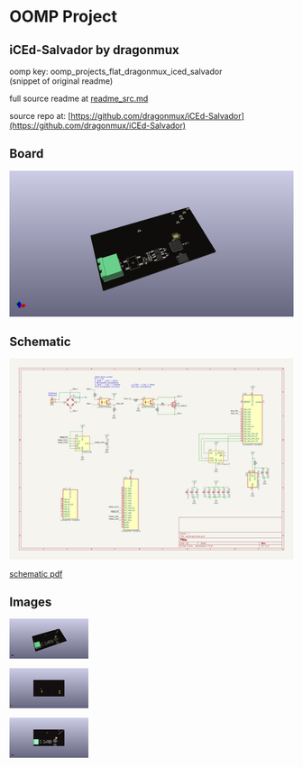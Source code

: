 # OOMP Project  
## iCEd-Salvador  by dragonmux  
  
oomp key: oomp_projects_flat_dragonmux_iced_salvador  
(snippet of original readme)  
  
  
  full source readme at [readme_src.md](readme_src.md)  
  
source repo at: [https://github.com/dragonmux/iCEd-Salvador](https://github.com/dragonmux/iCEd-Salvador)  
## Board  
  
[![working_3d.png](working_3d_600.png)](working_3d.png)  
## Schematic  
  
[![working_schematic.png](working_schematic_600.png)](working_schematic.png)  
  
[schematic pdf](working_schematic.pdf)  
## Images  
  
[![working_3d.png](working_3d_140.png)](working_3d.png)  
  
[![working_3d_back.png](working_3d_back_140.png)](working_3d_back.png)  
  
[![working_3d_front.png](working_3d_front_140.png)](working_3d_front.png)  
